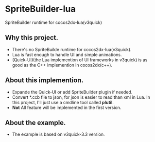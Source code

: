  SpriteBuilder-lua
===================
SpriteBuilder runtime for cocos2dx-lua(v3quick)

 Why this project.
-------------------
  * There's no SpriteBuilde runtime for cocos2dx-lua(v3quick).
  * Lua is fast enough to handle UI and simple animations.
  * (Quick-UI)(the Lua implemention of UI frameworks in v3quick) is as good as the C++ implemention in cocos2dx(c++). 

 About this implemention.
-------------------
 * Expande the Quick-UI or add SpriteBuilder plugin if needed.
 * Convert *.ccb file to json, for json is easier to read than xml in Lua. 
In this project, I'll just use a cmdline tool called __plutil__.
 * __Not__ All feature will be implemented in the first version.

About the example.
------------------
 * The example is based on v3quick-3.3 version.




